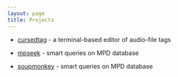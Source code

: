 ```yaml
---
layout: page
title: Projects
---
```


* [cursedtag](https://github.com/hellricer/cursedtag) - a terminal-based editor of audio-file tags

* [mpseek](https://github.com/hellricer/mpseek) - smart queries on MPD database

* [soupmonkey](https://github.com/hellricer/soupmonkey) - smart queries on MPD database

